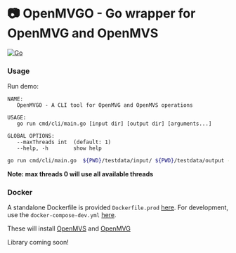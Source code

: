 # 📷 OpenMVGO - Go wrapper for OpenMVG and OpenMVS

[![Go](https://github.com/2024-dissertation/openmvgo/actions/workflows/ci.yml/badge.svg)](https://github.com/2024-dissertation/openmvgo/actions/workflows/ci.yml)

### Usage

Run demo:

```
NAME:
   OpenMVGO - A CLI tool for OpenMVG and OpenMVS operations

USAGE:
   go run cmd/cli/main.go [input dir] [output dir] [arguments...]

GLOBAL OPTIONS:
   --maxThreads int  (default: 1)
   --help, -h        show help
```

```sh
go run cmd/cli/main.go  ${PWD}/testdata/input/ ${PWD}/testdata/output --maxThreads=0
```

**Note: max threads 0 will use all available threads**

### Docker

A standalone Dockerfile is provided `Dockerfile.prod` [here](Dockerfile.prod). For development, use the `docker-compose-dev.yml` [here](docker-compose-dev.yml).

These will install [OpenMVS](https://github.com/cdcseacave/openMVS) and [OpenMVG](https://github.com/openMVG/openMVG)

Library coming soon!